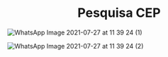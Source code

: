 <h1 align="center"> Pesquisa CEP</h1>

![WhatsApp Image 2021-07-27 at 11 39 24 (1)](https://user-images.githubusercontent.com/78871436/127180121-38399bf6-61a3-4026-89fd-79a64d6616cf.jpeg)

![WhatsApp Image 2021-07-27 at 11 39 24 (2)](https://user-images.githubusercontent.com/78871436/127180140-77f07a8a-0876-4b66-982a-89de87012dfd.jpeg)


